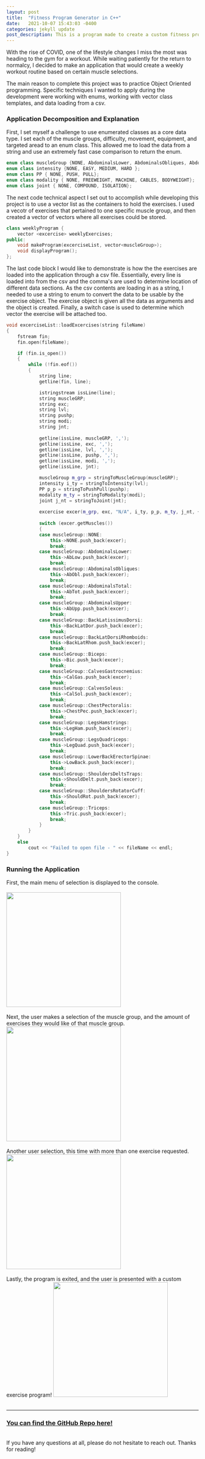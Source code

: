 ```yaml
---
layout: post
title:  "Fitness Program Generator in C++"
date:   2021-10-07 15:43:03 -0400
categories: jekyll update
post_description: This is a program made to create a custom fitness program, includes specific muscle targets and avoidence. This program was written using Object Oriented C++.
---
```

With the rise of COVID, one of the lifestyle changes I miss the most was heading to the gym for a workout. While waiting patiently for the return to normalcy, I decided to make an application that would create a weekly workout routine based on certain muscle selections. 

The main reason to complete this project was to practice Object Oriented programming. Specific techniques I wanted to apply during the development were working with enums, working with vector class templates, and data loading from a csv. 

<h3>Application Decomposition and Explanation</h3>

First, I set myself a challenge to use enumerated classes as a core data type. I set each of the muscle groups, difficulty, movement, equipment, and targeted aread to an enum class. This allowed me to load the data from a string and use an extremely fast case comparison to return the enum.

~~~c++
enum class muscleGroup {NONE, AbdominalsLower, AbdominalsObliques, AbdominalsTotal, AbdominalsUpper, BackLatissimusDorsi, BackLatDorsiRhomboids, Biceps, CalvesGastrocnemius, CalvesSoleus, ChestPectoralis, LegsHamstrings, LegsQuadriceps, LowerBackErectorSpinae, ShouldersDeltsTraps, ShouldersRotatorCuff, Triceps};
enum class intensity {NONE, EASY, MEDIUM, HARD };
enum class PP { NONE, PUSH, PULL};
enum class modality { NONE, FREEWEIGHT, MACHINE, CABLES, BODYWEIGHT};
enum class joint { NONE, COMPOUND, ISOLATION};
~~~
The next code technical aspect I set out to accomplish while developing this project is to use a vector list as the containers to hold the exercises. I used a vecotr of exercises that pertained to one specific muscle group, and then created a vector of vectors where all exercises could be stored.

~~~c++
class weeklyProgram {
	vector <excercise> weeklyExercises;
public:
	void makeProgram(excerciseList, vector<muscleGroup>);
	void displayProgram();
};

~~~

The last code block I would like to demonstrate is how the the exercises are loaded into the application through a csv file. Essentially, every line is loaded into from the csv and the comma's are used to determine location of different data sections. As the csv contents are loading in as a string, I needed to use a string to enum to convert the data to be usable by the exercise object. The exercise object is given all the data as arguments and the object is created. Finally, a switch case is used to determine which vector the exercise will be attached too.

~~~c++
void excerciseList::loadExcercises(string fileName)
{
	fstream fin;
	fin.open(fileName);

	if (fin.is_open())
	{
		while (!fin.eof())														// do work here creating objects in loop and pushing to vector list
		{
			string line;
			getline(fin, line);													// get the entire line and then will need to parse data to create the objects needed

			istringstream issLine(line);
			string muscleGRP;
			string exc;
			string lvl;
			string pushp;
			string modi;
			string jnt;
									
			getline(issLine, muscleGRP, ',');									// parse the data and covert to enum class values
			getline(issLine, exc, ',');
			getline(issLine, lvl, ',');
			getline(issLine, pushp, ',');
			getline(issLine, modi, ',');
			getline(issLine, jnt);

			muscleGroup m_grp = stringToMuscleGroup(muscleGRP);					
			intensity i_ty = stringToIntensity(lvl);
			PP p_p = stringToPushPull(pushp);
			modality m_ty = stringToModality(modi);
			joint j_nt = stringToJoint(jnt);
									
			excercise excer(m_grp, exc, "N/A", i_ty, p_p, m_ty, j_nt, ++excerciseCounter);  // create the excercise object 
			
			switch (excer.getMuscles())
			{
			case muscleGroup::NONE:
				this->NONE.push_back(excer);
				break;
			case muscleGroup::AbdominalsLower:
				this->AbLow.push_back(excer);
				break;
			case muscleGroup::AbdominalsObliques:
				this->AbObl.push_back(excer);
				break;
			case muscleGroup::AbdominalsTotal:
				this->AbTot.push_back(excer);
				break;
			case muscleGroup::AbdominalsUpper:
				this->AbUpp.push_back(excer);
				break;
			case muscleGroup::BackLatissimusDorsi:
				this->BackLatDor.push_back(excer);
				break;
			case muscleGroup::BackLatDorsiRhomboids:
				this->BackLatRhom.push_back(excer);
				break;
			case muscleGroup::Biceps:
				this->Bic.push_back(excer);
				break;
			case muscleGroup::CalvesGastrocnemius:
				this->CalGas.push_back(excer);
				break;
			case muscleGroup::CalvesSoleus:
				this->CalSol.push_back(excer);
				break;
			case muscleGroup::ChestPectoralis:
				this->ChestPec.push_back(excer);
				break;
			case muscleGroup::LegsHamstrings:
				this->LegHam.push_back(excer);
				break;
			case muscleGroup::LegsQuadriceps:
				this->LegQuad.push_back(excer);
				break;
			case muscleGroup::LowerBackErectorSpinae:
				this->LowBack.push_back(excer);
				break;
			case muscleGroup::ShouldersDeltsTraps:
				this->ShouldDelt.push_back(excer);
				break;
			case muscleGroup::ShouldersRotatorCuff:
				this->ShouldRot.push_back(excer);
				break;
			case muscleGroup::Triceps:
				this->Tric.push_back(excer);
				break;
			}
		}
	}
	else
		cout << "Failed to open file - " << fileName << endl;
}
~~~

<h3>Running the Application</h3>
First, the main menu of selection is displayed to the console.
<br><br>
<img src="{{site.url}}{{ site.baseurl }}/assets/img/fitnessmain.png" height="300px">
<br><br>
Next, the user makes a selection of the muscle group, and the amount of exercises they would like of that muscle group.<br>
<img src="{{site.url}}{{ site.baseurl }}/assets/img/fitnessselection1.PNG" height="300px">
<br><br>
Another user selection, this time with more than one exercise requested.
<img src="{{site.url}}{{ site.baseurl }}/assets/img/fitnessselection2.png" height="300px">
<br><br>
Lastly, the program is exited, and the user is presented with a custom exercise program!
<img src="{{site.url}}{{ site.baseurl }}/assets/img/fitnessresults.png" height="300px">
<br><br>
<hr>

<h3><a href="https://github.com/Jacobpbrooker/fitnessProgramPlanner">You can find the GitHub Repo here!</a></h3>
<br>
If you have any questions at all, please do not hesitate to reach out. Thanks for reading!
